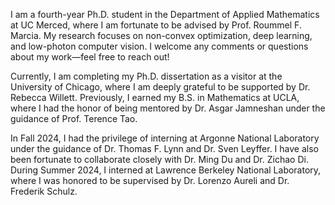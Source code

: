 I am a fourth-year Ph.D. student in the Department of Applied Mathematics at UC Merced, where I am fortunate to be advised by Prof. Roummel F. Marcia. My research focuses on non-convex optimization, deep learning, and low-photon computer vision. I welcome any comments or questions about my work—feel free to reach out!

Currently, I am completing my Ph.D. dissertation as a visitor at the University of Chicago, where I am deeply grateful to be supported by Dr. Rebecca Willett. Previously, I earned my B.S. in Mathematics at UCLA, where I had the honor of being mentored by Dr. Asgar Jamneshan under the guidance of Prof. Terence Tao.

In Fall 2024, I had the privilege of interning at Argonne National Laboratory under the guidance of Dr. Thomas F. Lynn and Dr. Sven Leyffer. I have also been fortunate to collaborate closely with Dr. Ming Du and Dr. Zichao Di. During Summer 2024, I interned at Lawrence Berkeley National Laboratory, where I was honored to be supervised by Dr. Lorenzo Aureli and Dr. Frederik Schulz.
